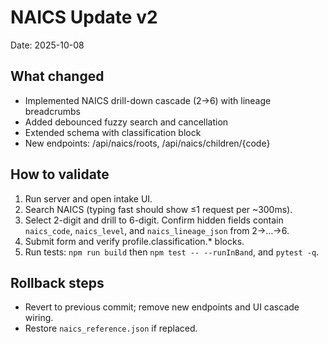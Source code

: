 # NAICS Update v2

Date: 2025-10-08

## What changed
- Implemented NAICS drill-down cascade (2→6) with lineage breadcrumbs
- Added debounced fuzzy search and cancellation
- Extended schema with classification block
- New endpoints: /api/naics/roots, /api/naics/children/{code}

## How to validate
1. Run server and open intake UI.
2. Search NAICS (typing fast should show ≤1 request per ~300ms).
3. Select 2-digit and drill to 6-digit. Confirm hidden fields contain `naics_code`, `naics_level`, and `naics_lineage_json` from 2→…→6.
4. Submit form and verify profile.classification.* blocks.
5. Run tests: `npm run build` then `npm test -- --runInBand`, and `pytest -q`.

## Rollback steps
- Revert to previous commit; remove new endpoints and UI cascade wiring.
- Restore `naics_reference.json` if replaced.
